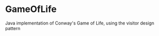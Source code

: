 GameOfLife
==========

Java implementation of Conway's Game of Life, using the visitor design pattern
